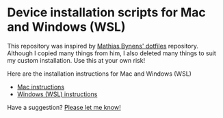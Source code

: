 # Device installation scripts for Mac and Windows (WSL)

This repository was inspired by [Mathias Bynens' dotfiles](https://github.com/mathiasbynens/dotfiles) repository. Although I copied many things from him, I also deleted many things to suit my custom installation. Use this at your own risk!

Here are the installation instructions for Mac and Windows (WSL)

- [Mac instructions](mac.md)
- [Windows (WSL) instructions](windows.md)

Have a suggestion? [Please let me know!](https://github.com/zellwk/dotfiles/issues)

